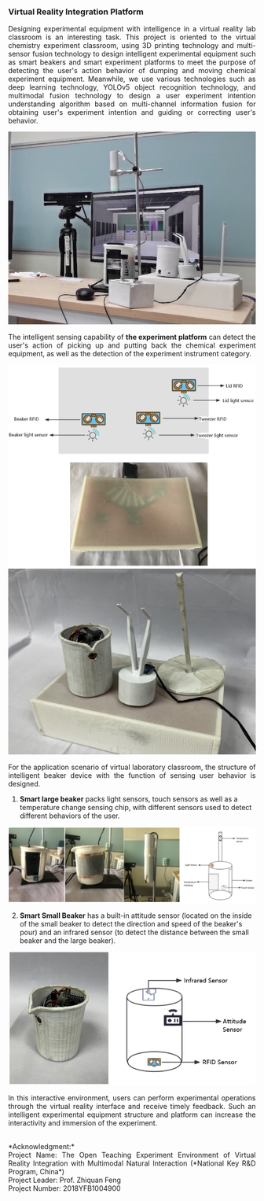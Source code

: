 <h3>Virtual Reality Integration Platform</h3>

<p style="text-align:justify">Designing experimental equipment with intelligence in a virtual reality lab classroom is an interesting task. This project is oriented to the virtual chemistry experiment classroom, using 3D printing technology and multi-sensor fusion technology to design intelligent experimental equipment such as smart beakers and smart experiment platforms to meet the purpose of detecting the user's action behavior of dumping and moving chemical experiment equipment. Meanwhile, we use various technologies such as deep learning technology, YOLOv5 object recognition technology, and multimodal fusion technology to design a user experiment intention understanding algorithm based on multi-channel information fusion for obtaining user's experiment intention and guiding or correcting user's behavior.</p>

<img src="/assets/img/vrip03.png">

<p style="text-align:justify">The intelligent sensing capability of <b>the experiment platform</b> can detect the user's action of picking up and putting back the chemical experiment equipment, as well as the detection of the experiment instrument category.</p>

<img src="/assets/img/vrip04.png">

<img src="/assets/img/vrip01.png">

<p style="text-align:justify">For the application scenario of virtual laboratory classroom, the structure of intelligent beaker device with the function of sensing user behavior is designed.</p>

1. **Smart large beaker** packs light sensors, touch sensors as well as a temperature change sensing chip, with different sensors used to detect different behaviors of the user.


<img src="/assets/img/vrip05.png">


2. **Smart Small Beaker** has a built-in attitude sensor (located on the inside of the small beaker to detect the direction and speed of the beaker's pour) and an infrared sensor (to detect the distance between the small beaker and the large beaker).

<img src="/assets/img/vrip06.png">

<p style="text-align:justify">In this interactive environment, users can perform experimental operations through the virtual reality interface and receive timely feedback. Such an intelligent experimental equipment structure and platform can increase the interactivity and immersion of the experiment.</p>


<br>
*Acknowledgment:*<br>
<div style="text-align:justify">Project Name: The Open Teaching Experiment Environment of Virtual Reality Integration with Multimodal Natural Interaction (*National Key R&D Program, China*)</div>
Project Leader: Prof. Zhiquan Feng<br>
Project Number: 2018YFB1004900
